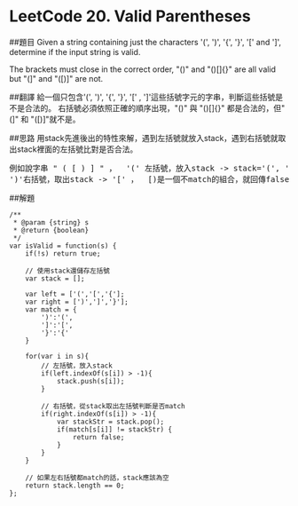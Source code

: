 # LeetCode 20. Valid Parentheses

##題目
Given a string containing just the characters '(', ')', '{', '}', '[' and ']', determine if the input string is valid.

The brackets must close in the correct order, "()" and "()[]{}" are all valid but "(]" and "([)]" are not.

##翻譯
給一個只包含'(', ')', '{', '}', '[' , ']'這些括號字元的字串，判斷這些括號是不是合法的。 
右括號必須依照正確的順序出現，"()" 與 "()[]{}" 都是合法的，但"(]" 和 "([)]"就不是。  


##思路
用stack先進後出的特性來解，遇到左括號就放入stack，遇到右括號就取出stack裡面的左括號比對是否合法。
<pre>
例如說字串 " ( [ ) ] " ，  '(' 左括號，放入stack -> stack='(', '['放入stack = '(['  
')'右括號，取出stack -> '[' ，  [)是一個不match的組合，就回傳false  
</pre>
   
##解題
```
/**
 * @param {string} s
 * @return {boolean}
 */
var isValid = function(s) {
    if(!s) return true;
    
    // 使用stack還儲存左括號
    var stack = [];
    
    var left = ['(','[','{'];
    var right = [')',']','}'];
    var match = {
        ')':'(',
        ']':'[',
        '}':'{'
    }
    
    for(var i in s){
        // 左括號，放入stack
        if(left.indexOf(s[i]) > -1){
            stack.push(s[i]);  
        } 
        
        // 右括號，從stack取出左括號判斷是否match
        if(right.indexOf(s[i]) > -1){
            var stackStr = stack.pop();  
            if(match[s[i]] != stackStr) {
                return false;
            }
        } 
    }
    
    // 如果左右括號都match的話，stack應該為空
    return stack.length == 0;
};
```

